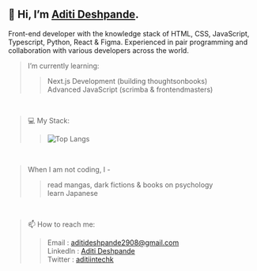 <h2>👋 Hi, I’m <a href='https://aditiintechk.vercel.app/' target='_blank'>Aditi Deshpande</a>.</h2>

<p>Front-end developer with the knowledge stack of HTML, CSS, JavaScript, Typescript, Python, React & Figma. Experienced in pair programming and collaboration with various developers across the world.</p>

> I’m currently learning:
> > Next.js Development (building thoughtsonbooks) <br/>
> > Advanced JavaScript (scrimba & frontendmasters) <br/>

<br/>

> 💻 My Stack:
> > ![Top Langs](https://github-readme-stats.vercel.app/api/top-langs/?username=aditiintechk&layout=compact&show_icons=true&theme=onedark)

<br/>

> When I am not coding, I -
> > read mangas, dark fictions & books on psychology <br/>
> > learn Japanese

<br/>

> 📫 How to reach me:
> > Email    : aditideshpande2908@gmail.com <br/>
> > LinkedIn : [Aditi Deshpande](https://www.linkedin.com/in/aditi-deshpande-b6966122a/) <br/>
> > Twitter  : [aditiintechk](https://twitter.com/aditiintechk) <br/>





<!---
> I hope some of my projects will be useful for you:
> > [countdown-timer-loop](https://aditi002-holo.github.io/countdown-timer-loop/) - An app that loops a 10/30/60 seconds timer for given number of times. You can use it to polish your skills or for short workouts. <br>
> > [biblio-stack](https://github.com/Aditi002-holo/biblio-stack) - An app that tracks our reads & store our thoughts/learings throughout the year<br/>
> 
> For BTS and Haikyuu enthusiasts:
> > [Typescript](https://www.typescriptlang.org/) <br/>
> > [Flask](https://flask.palletsprojects.com/en/3.0.x/) <br/>
> > [Tailwind](https://tailwindcss.com/)

<br/>
--->
